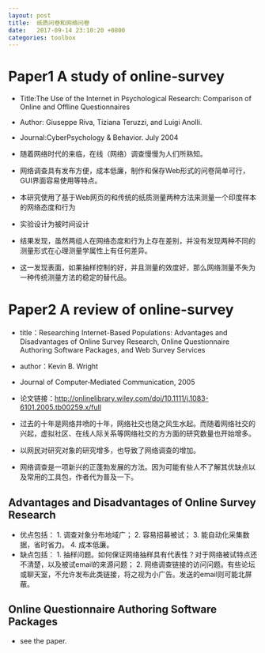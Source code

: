 ```yaml
---
layout: post
title:  纸质问卷和网络问卷
date:   2017-09-14 23:10:20 +0800
categories: toolbox
---
```


# Paper1 A study of online-survey

* Title:The Use of the Internet in Psychological Research: Comparison of Online and Offline Questionnaires
* Author: Giuseppe Riva, Tiziana Teruzzi, and Luigi Anolli.
* Journal:CyberPsychology & Behavior. July 2004


* 随着网络时代的来临，在线（网络）调查慢慢为人们所熟知。
* 网络调查具有发布方便，成本低廉，制作和保存Web形式的问卷简单可行，GUI界面容易使用等特点。
* 本研究使用了基于Web网页的和传统的纸质测量两种方法来测量一个印度样本的网络态度和行为
* 实验设计为被时间设计
* 结果发现，虽然两组人在网络态度和行为上存在差别，并没有发现两种不同的测量形式在心理测量学属性上有任何差异。
* 这一发现表面，如果抽样控制的好，并且测量的效度好，那么网络测量不失为一种传统测量方法的稳定的替代品。

# Paper2 A review of online-survey
* title：Researching Internet-Based Populations: Advantages and Disadvantages of Online Survey Research, Online Questionnaire Authoring Software Packages, and Web Survey Services
* author：Kevin B. Wright
* Journal of Computer‐Mediated Communication, 2005
* 论文链接：http://onlinelibrary.wiley.com/doi/10.1111/j.1083-6101.2005.tb00259.x/full

* 过去的十年是网络井喷的十年，网络社交也随之风生水起。而随着网络社交的兴起，虚拟社区、在线人际关系等网络社交的方方面的研究数量也开始增多。
* 以网民对研究对象的研究增多，也导致了网络调查的增加。
* 网络调查是一项新兴的正蓬勃发展的方法。因为可能有些人不了解其优缺点以及常用的工具包，作者代为普及一下。

## Advantages and Disadvantages of Online Survey Research
* 优点包括：
      1. 调查对象分布地域广；
      2. 容易招募被试；
      3. 能自动化采集数据，省时省力。
      4. 成本低廉。
* 缺点包括：
      1. 抽样问题。如何保证网络抽样具有代表性？对于网络被试特点还不清楚，以及被试email的来源问题；
      2. 网络调查链接的访问问题。有些论坛或聊天室，不允许发布此类链接，将之视为小广告。发送的email则可能北屏蔽。

## Online Questionnaire Authoring Software Packages
* see the paper.
